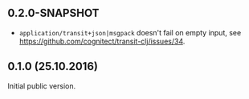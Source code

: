 ## 0.2.0-SNAPSHOT

* `application/transit+json|msgpack` doesn't fail on empty input, see https://github.com/cognitect/transit-clj/issues/34.

## 0.1.0 (25.10.2016)

Initial public version.